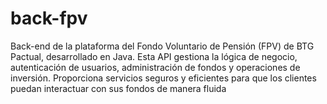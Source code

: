# back-fpv
Back-end de la plataforma del Fondo Voluntario de Pensión (FPV) de BTG Pactual, desarrollado en Java. Esta API gestiona la lógica de negocio, autenticación de usuarios, administración de fondos y operaciones de inversión. Proporciona servicios seguros y eficientes para que los clientes puedan interactuar con sus fondos de manera fluida
